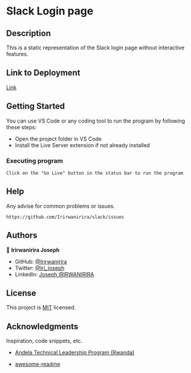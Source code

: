 # Slack Login page

## Description

This is a static representation of the Slack login page without interactive features.
## Link to Deployment
[Link](https://slack-kh87z1bx9-irirwanirira.vercel.app)


## Getting Started

You can use VS Code or any coding tool to run the program by following these steps:

* Open the project folder in VS Code
* Install the Live Server extension if not already installed


### Executing program

```
Click on the "Go Live" button in the status bar to run the program
```

## Help

Any advise for common problems or issues.
```
https://github.com/Irirwanirira/slack/issues
```

## Authors

👤 **Irirwanirira Joseph**

- GitHub: [@Irirwanirira](https://github.com/Irirwanirira)
- Twitter: [@Iri_joseph](https://twitter.com/Irirwanirira)
- LinkedIn: [Joseph IRIRWANIRIRA](https://linkedin.com/in/joseph-irirwanirira-74666623a/)


## License
This project is [MIT](./LICENSE) licensed.

## Acknowledgments

Inspiration, code snippets, etc.

* [Andela Technical Leadership Program (Rwanda)](https://andela.com/andela-technical-leadership-program-rwanda)

* [awesome-readme](https://github.com/matiassingers/awesome-readme)
